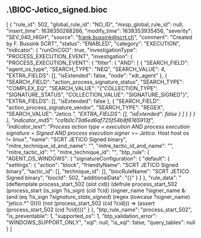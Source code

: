 ## .\BIOC-Jetico_signed.bioc

[
  {
    "rule_id": 502,
    "global_rule_id": "NO_ID",
    "mssp_global_rule_id": null,
    "insert_time": 1638350268266,
    "modify_time": 1638353935456,
    "severity": "SEV_040_HIGH",
    "source": "frank.bussink@scrt.ch",
    "comment": "Created by F. Bussink SCRT",
    "status": "ENABLED",
    "category": "EXECUTION",
    "indicator": {
      "runOnCGO": true,
      "investigationType": "PROCESS_EXECUTION_EVENT",
      "investigation": {
        "PROCESS_EXECUTION_EVENT": {
          "filter": {
            "AND": [
              {
                "SEARCH_FIELD": "agent_os_type",
                "SEARCH_TYPE": "NEQ",
                "SEARCH_VALUE": 4,
                "EXTRA_FIELDS": [],
                "isExtended": false,
                "node": "xdr_agent"
              },
              {
                "SEARCH_FIELD": "action_process_signature_status",
                "SEARCH_TYPE": "COMPLEX_EQ",
                "SEARCH_VALUE": "{\"COLLECTION_TYPE\": \"SIGNATURE_STATUS\", \"COLLECTION_VALUE\": \"SIGNATURE_SIGNED\"}",
                "EXTRA_FIELDS": [],
                "isExtended": false
              },
              {
                "SEARCH_FIELD": "action_process_signature_vendor",
                "SEARCH_TYPE": "REGEX",
                "SEARCH_VALUE": "Jetico.*",
                "EXTRA_FIELDS": [],
                "isExtended": false
              }
            ]
          }
        }
      }
    },
    "indicator_md5": "ca1b0c73d6ed6af725f54b8f6165913f",
    "indicator_text": "Process action type = execution AND process execution signature = Signed AND process execution signer =~ Jetico.* Host host os != linux",
    "name": "SCRT JETICO Signed binary",
    "mitre_technique_id_and_name": "",
    "mitre_tactic_id_and_name": "",
    "mitre_tactic_id": "",
    "mitre_technique_id": "",
    "btp_rule": {
      "AGENT_OS_WINDOWS": {
        "signatureConfiguration": {
          "default": {
            "settings": {
              "action": "block",
              "friendlyName": "SCRT JETICO Signed binary",
              "tactic_id": [],
              "technique_id": [],
              "biocRuleName": "SCRT JETICO Signed binary",
              "biocId": 502,
              "additionalData": "{}"
            }
          }
        },
        "rule_data": "(deftemplate process_start_502 (slot cid)) (defrule process_start_502 (process_start (is_sign ?is_sign) (cid ?cid) (signer_name ?signer_name &: (and (eq ?is_sign ?*signature_state_signed*) (regex (lowcase ?signer_name) \"jetico.*\" 0)))) (not (process_start_502 (cid ?cid))) => (assert (process_start_502 (cid ?cid))))"
      }
    },
    "btp_rule_name": "process_start_502",
    "is_preventable": 1,
    "supported_os": 1,
    "btp_validation_error": "WINDOWS_SUPPORT_ONLY",
    "xql": null,
    "is_xql": false,
    "query_tables": null
  }
]